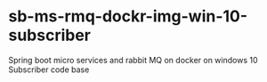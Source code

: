 # sb-ms-rmq-dockr-img-win-10-subscriber
Spring boot micro services and rabbit MQ on docker on windows 10 Subscriber code base
